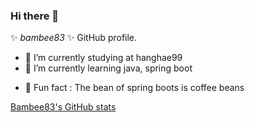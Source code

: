 ### Hi there 👋

 ✨ _bambee83_ ✨  GitHub profile.


- 🔭 I’m currently studying at hanghae99
- 🌱 I’m currently learning java, spring boot
<!-- - 👯 I’m looking to collaborate on ...
- 🤔 I’m looking for help with ...
- 💬 Ask me about ...
- 📫 How to reach me: ...
- 😄 Pronouns: ... -->
- 🪹 Fun fact : The bean of spring boots is coffee beans 


[Bambee83's GitHub stats](https://github-readme-stats.vercel.app/api?username=anuraghazra&show_icons=true&theme=transparent)

<!--
[![Bambee83's GitHub stats-Dark](https://github-readme-stats.vercel.app/api?username=anuraghazra&show_icons=true&theme=dark#gh-dark-mode-only)](https://github.com/anuraghazra/github-readme-stats#gh-dark-mode-only)
[![Bambee83's GitHub stats-Light](https://github-readme-stats.vercel.app/api?username=anuraghazra&show_icons=true&theme=default#gh-light-mode-only)](https://github.com/anuraghazra/github-readme-stats#gh-light-mode-only)
-->
